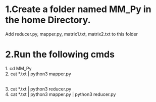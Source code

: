 <h1>1.Create a folder named MM_Py in the home Directory.</h1>
<p>Add reducer.py, mapper.py, matrix1.txt, matrix2.txt to this folder</p>
<h1>2.Run the following cmds</h1>
<p>1. cd MM_Py<br>
   2. cat *.txt | python3 mapper.py </p> <br>
   3. cat *.txt | python3 reducer.py <br>
   4. cat *.txt | python3 mapper.py | python3 reducer.py <br>


